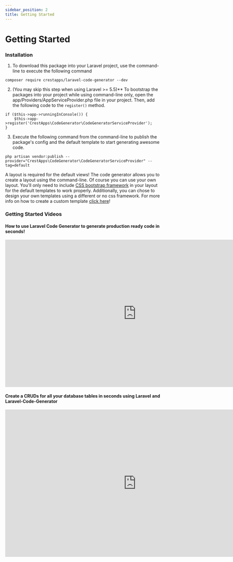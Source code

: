 ```yaml
---
sidebar_position: 2
title: Getting Started
---
```


# Getting Started

### Installation

1. To download this package into your Laravel project, use the command-line to execute the following command

```
composer require crestapps/laravel-code-generator --dev
```

2. (You may skip this step when using Laravel >= 5.5)** To bootstrap the packages into your project while using command-line only, open the app/Providers/AppServiceProvider.php file in your project. Then, add the following code to the `register()` method.

```
if ($this->app->runningInConsole()) {
    $this->app->register('CrestApps\CodeGenerator\CodeGeneratorServiceProvider');
}
```

3. Execute the following command from the command-line to publish the package's config and the default template to start generating awesome code.

```
php artisan vendor:publish --provider="CrestApps\CodeGenerator\CodeGeneratorServiceProvider" --tag=default
```

A layout is required for the default views! The code generator allows you to create a layout using the command-line. Of course you can use your own layout. You'll only need to include [CSS bootstrap framework](http://getbootstrap.com/) in your layout for the default templates to work properly. Additionally, you can chose to design your own templates using a different or no css framework. For more info on how to create a custom template [click here](https://crestapps.com/laravel-code-generator/docs/2.2#how-to-create-custom-template)!


### Getting Started Videos

####  How to use Laravel Code Generator to generate production ready code in seconds! 

<iframe width="840" height="472" src="https://www.youtube.com/embed/l21qNcsMAWg?si=RbBsmeN06mq-o_5n" title="YouTube video player" frameborder="0" allow="accelerometer; autoplay; clipboard-write; encrypted-media; gyroscope; picture-in-picture; web-share" allowfullscreen></iframe>


####  Create a CRUDs for all your database tables in seconds using Laravel and Laravel-Code-Generator

<iframe width="840" height="472" src="https://www.youtube.com/embed/infoecfXOCw?si=DYGOJjS7zgeNsrjv" title="YouTube video player" frameborder="0" allow="accelerometer; autoplay; clipboard-write; encrypted-media; gyroscope; picture-in-picture; web-share" allowfullscreen></iframe>

